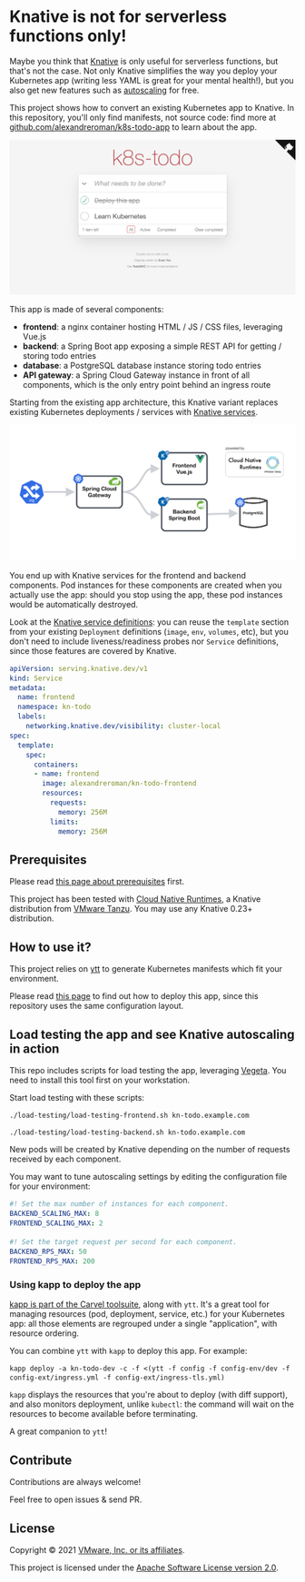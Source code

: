 # Knative is not for serverless functions only!

Maybe you think that [Knative](https://knative.dev) is only useful for serverless functions,
but that's not the case. Not only Knative simplifies the way you deploy
your Kubernetes app (writing less YAML is great for your mental health!),
but you also get new features such as
[autoscaling](https://knative.dev/docs/serving/autoscaling/) for free.

This project shows how to convert an existing Kubernetes app to Knative.
In this repository, you'll only find manifests, not source code: find more at
[github.com/alexandreroman/k8s-todo-app](https://github.com/alexandreroman/k8s-todo-app)
to learn about the app.

![Application screenshot](/images/app.png)

This app is made of several components:

- **frontend**: a nginx container hosting HTML / JS / CSS files, leveraging Vue.js
- **backend**: a Spring Boot app exposing a simple REST API for getting / storing todo entries
- **database**: a PostgreSQL database instance storing todo entries
- **API gateway**: a Spring Cloud Gateway instance in front of all components, which is the only entry point behind an ingress route

Starting from the existing app architecture, this Knative variant replaces existing
Kubernetes deployments / services with
[Knative services](https://knative.dev/docs/serving/).

![Application architecture](/images/architecture.png)

You end up with Knative services for the frontend and backend components.
Pod instances for these components are created when you actually use the app:
should you stop using the app, these pod instances would be automatically destroyed.

Look at the [Knative service definitions](config/kservice.yml):
you can reuse the `template` section from your existing `Deployment` definitions
(`image`, `env`, `volumes`, etc), but you don't need to include liveness/readiness probes
nor `Service` definitions, since those features are covered by Knative.

```yaml
apiVersion: serving.knative.dev/v1
kind: Service
metadata:
  name: frontend
  namespace: kn-todo
  labels:
    networking.knative.dev/visibility: cluster-local
spec:
  template:
    spec:
      containers:
      - name: frontend
        image: alexandreroman/kn-todo-frontend
        resources:
          requests:
            memory: 256M
          limits:
            memory: 256M
```

## Prerequisites

Please read [this page about prerequisites](https://github.com/alexandreroman/k8s-todo-app#prerequisites) first.

This project has been tested with
[Cloud Native Runtimes](https://tanzu.vmware.com/content/blog/cloud-native-runtimes-for-vmware-tanzu-advanced-ga), a Knative distribution from
[VMware Tanzu](https://tanzu.vmware.com/). You may use any Knative 0.23+ distribution.

## How to use it?

This project relies on [ytt](https://carvel.dev/ytt/) to generate Kubernetes manifests
which fit your environment.

Please read [this page](https://github.com/alexandreroman/k8s-todo-app#how-to-use-it)
to find out how to deploy this app, since this repository uses the same configuration layout.

## Load testing the app and see Knative autoscaling in action

This repo includes scripts for load testing the app, leveraging
[Vegeta](https://github.com/tsenart/vegeta).
You need to install this tool first on your workstation.

Start load testing with these scripts:

```shell
./load-testing/load-testing-frontend.sh kn-todo.example.com
```

```shell
./load-testing/load-testing-backend.sh kn-todo.example.com
```

New pods will be created by Knative depending on the number of requests
received by each component.

You may want to tune autoscaling settings by editing the configuration file
for your environment:

```yaml
#! Set the max number of instances for each component.
BACKEND_SCALING_MAX: 8
FRONTEND_SCALING_MAX: 2

#! Set the target request per second for each component.
BACKEND_RPS_MAX: 50
FRONTEND_RPS_MAX: 200
```

### Using kapp to deploy the app

[kapp is part of the Carvel toolsuite](https://carvel.dev/kapp), along with `ytt`.
It's a great tool for managing resources (pod, deployment, service, etc.)
for your Kubernetes app: all those elements are regrouped under a single
"application", with resource ordering.

You can combine `ytt` with `kapp` to deploy this app.
For example:

```shell
kapp deploy -a kn-todo-dev -c -f <(ytt -f config -f config-env/dev -f config-ext/ingress.yml -f config-ext/ingress-tls.yml)
```

`kapp` displays the resources that you're about to deploy (with diff support),
and also monitors deployment, unlike `kubectl`: the command will wait on
the resources to become available before terminating.

A great companion to `ytt`!

## Contribute

Contributions are always welcome!

Feel free to open issues & send PR.

## License

Copyright &copy; 2021 [VMware, Inc. or its affiliates](https://vmware.com).

This project is licensed under the [Apache Software License version 2.0](https://www.apache.org/licenses/LICENSE-2.0).
